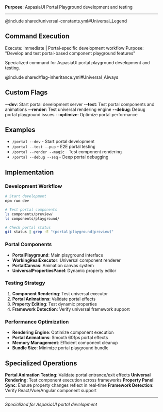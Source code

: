 **Purpose**: AspasiaUI Portal Playground development and testing

---

@include shared/universal-constants.yml#Universal_Legend

## Command Execution
Execute: immediate | Portal-specific development workflow
Purpose: "Develop and test portal-based component playground features"

Specialized command for AspasiaUI portal playground development and testing.

@include shared/flag-inheritance.yml#Universal_Always

## Custom Flags
**--dev**: Start portal development server
**--test**: Test portal components and animations
**--render**: Test universal rendering engine
**--debug**: Debug portal playground issues
**--optimize**: Optimize portal performance

## Examples
- `/portal --dev` - Start portal development
- `/portal --test --pup` - E2E portal testing
- `/portal --render --magic` - Test component rendering
- `/portal --debug --seq` - Deep portal debugging

## Implementation

### Development Workflow
```bash
# Start development
npm run dev

# Test portal components
ls components/preview/
ls components/playground/

# Check portal status
git status | grep -E "(portal|playground|preview)"
```

### Portal Components
- **PortalPlayground**: Main playground interface
- **WorkingRealExecutor**: Universal component renderer
- **PortalCanvas**: Animation canvas system
- **UniversalPropertiesPanel**: Dynamic property editor

### Testing Strategy
1. **Component Rendering**: Test universal executor
2. **Portal Animations**: Validate portal effects
3. **Property Editing**: Test dynamic properties
4. **Framework Detection**: Verify universal framework support

### Performance Optimization
- **Rendering Engine**: Optimize component execution
- **Portal Animations**: Smooth 60fps portal effects
- **Memory Management**: Efficient component cleanup
- **Bundle Size**: Minimize portal playground bundle

## Specialized Operations
**Portal Animation Testing**: Validate portal entrance/exit effects
**Universal Rendering**: Test component execution across frameworks
**Property Panel Sync**: Ensure property changes reflect in real-time
**Framework Detection**: Verify React/Vue/Angular component support

---
*Specialized for AspasiaUI portal development*